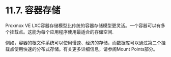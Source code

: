 # 11.7. 容器存储

Proxmox VE LXC容器存储模型比传统的容器存储模型更灵活。一个容器可以有多个挂载点。这能为每个应用程序使用最适合的存储空间.

例如，容器的根文件系统可以使用慢速、经济的存储，而数据库可以通过第二个挂载点使用快速的分布式存储。有关更多详细信息，请参阅Mount Points部分。